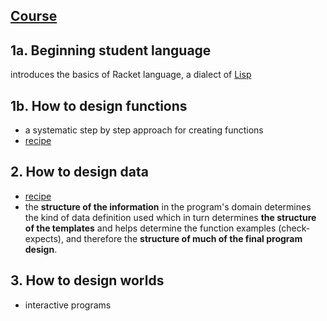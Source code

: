 ## [Course](https://learning.edx.org/course/course-v1:UBCx+SPD1x+2T2015/home)
## 1a. Beginning student language
introduces the basics of Racket language, a dialect of [Lisp](https://en.wikipedia.org/wiki/Lisp_(programming_language))
## 1b. How to design functions
- a systematic step by step approach for creating functions
- [recipe](https://github.com/luz-ojeda/ossu-core-cs/blob/main/systematic-program-design/how-to-design-functions/htdf%20recipe.md)
## 2. How to design data
- [recipe](https://github.com/luz-ojeda/ossu-core-cs/blob/main/systematic-program-design/how-to-design-data/htdd%20recipe.md)
- the **structure of the information** in the program's domain determines the kind of data definition used which in turn determines **the structure of the templates** and helps determine the function examples (check-expects), and therefore the **structure of much of the final program design**.
## 3. How to design worlds
- interactive programs